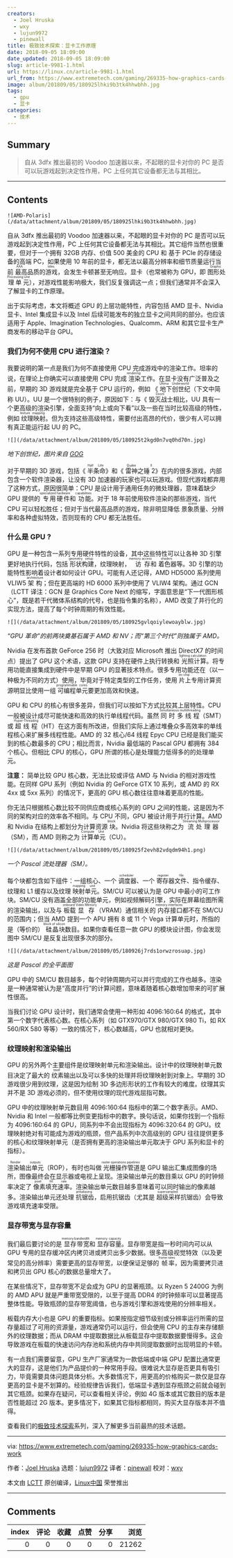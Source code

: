 ```yaml
---
creators:
  - Joel Hruska
  - wxy
  - lujun9972
  - pinewall
title: 极致技术探索：显卡工作原理
date: 2018-09-05 18:09:00
date_updated: 2018-09-05 18:09:00
slug: article-9981-1.html
url: https://linux.cn/article-9981-1.html
url_from: https://www.extremetech.com/gaming/269335-how-graphics-cards-work
image: album/201809/05/180925lhki9b3tk4hhwbhh.jpg
tags:
  - gpu
  - 显卡
categories:
  - 技术
---
```


## Summary

> 自从 3dfx 推出最初的 Voodoo 加速器以来，不起眼的显卡对你的 PC 是否可以玩游戏起到决定性作用，PC 上任何其它设备都无法与其相比。

***

<!-- more -->

## Contents

`![AMD-Polaris](/data/attachment/album/201809/05/180925lhki9b3tk4hhwbhh.jpg)`

自从 3dfx 推出最初的 Voodoo 加速器以来，不起眼的显卡对你的 PC 是否可以玩游戏起到决定性作用，PC 上任何其它设备都无法与其相比。其它组件当然也很重要，但对于一个拥有 32GB 内存、价值 500 美金的 CPU 和 基于 PCIe 的存储设备的高端 PC，如果使用 10 年前的显卡，都无法以最高分辨率和细节质量运行当前<ruby> 最高品质的游戏 <rt>  AAA titles </rt></ruby>，会发生卡顿甚至无响应。显卡（也常被称为 GPU，即<ruby> 图形处理单元 <rt>  Graphic Processing Unit </rt></ruby>），对游戏性能影响极大，我们反复强调这一点；但我们通常并不会深入了解显卡的工作原理。

出于实际考虑，本文将概述 GPU 的上层功能特性，内容包括 AMD 显卡、Nvidia 显卡、Intel 集成显卡以及 Intel 后续可能发布的独立显卡之间共同的部分。也应该适用于 Apple、Imagination Technologies、Qualcomm、ARM 和其它显卡生产商发布的移动平台 GPU。

### 我们为何不使用 CPU 进行渲染？

我要说明的第一点是我们为何不直接使用 CPU 完成游戏中的渲染工作。坦率的说，在理论上你确实可以直接使用 CPU 完成<ruby> 渲染 <rt>  rendering </rt></ruby>工作。在显卡没有广泛普及之前，早期的 3D 游戏就是完全基于 CPU 运行的，例如 《<ruby> 地下创世纪 <rt>  Ultima Underworld </rt></ruby>（下文中简称 UU）。UU 是一个很特别的例子，原因如下：与《<ruby> 毁灭战士 <rt>  Doom </rt></ruby>相比，UU 具有一个更高级的渲染引擎，全面支持“向上或向下看”以及一些在当时比较高级的特性，例如<ruby> 纹理映射 <rt>  texture mapping </rt></ruby>。但为支持这些高级特性，需要付出高昂的代价，很少有人可以拥有真正能运行起 UU 的 PC。

`![](/data/attachment/album/201809/05/180925t2kgd0n7vq0hd70n.jpg)`

*地下创世纪，图片来自 [GOG](https://www.gog.com/game/ultima_underworld_1_2)*

对于早期的 3D 游戏，包括《<ruby> 半条命 <rt>  Half Life </rt></ruby>》和《<ruby> 雷神之锤 2 <rt>  Quake II </rt></ruby>》在内的很多游戏，内部包含一个软件渲染器，让没有 3D 加速器的玩家也可以玩游戏。但现代游戏都弃用了这种方式，原因很简单：CPU 是设计用于通用任务的微处理器，意味着缺少 GPU 提供的<ruby> 专用硬件 <rt>  specialized hardware </rt></ruby>和<ruby> 功能 <rt>  capabilities </rt></ruby>。对于 18 年前使用软件渲染的那些游戏，当代 CPU 可以轻松胜任；但对于当代最高品质的游戏，除非明显降低<ruby> 景象质量 <rt>  scene </rt></ruby>、分辨率和各种虚拟特效，否则现有的 CPU 都无法胜任。

### 什么是 GPU ?

GPU 是一种包含一系列专用硬件特性的设备，其中这些特性可以让各种 3D 引擎更好地执行代码，包括<ruby> 形状构建 <rt>  geometry setup </rt></ruby>，纹理映射，<ruby> 访存 <rt>  memory access </rt></ruby>和<ruby> 着色器 <rt>  shaders </rt></ruby>等。3D 引擎的功能特性影响着设计者如何设计 GPU。可能有人还记得，AMD HD5000 系列使用 VLIW5 <ruby> 架构 <rt>  archtecture </rt></ruby>；但在更高端的 HD 6000 系列中使用了 VLIW4 架构。通过 GCN （LCTT 译注：GCN 是 Graphics Core Next 的缩写，字面意思是“下一代图形核心”，既是若干代微体系结构的代号，也是指令集的名称），AMD 改变了并行化的实现方法，提高了每个时钟周期的有效性能。

`![](/data/attachment/album/201809/05/180925gvlqoiylewoayblw.jpg)`

*“GPU 革命”的前两块奠基石属于 AMD 和 NV；而“第三个时代”则独属于 AMD。*

Nvidia 在发布首款 GeForce 256 时（大致对应 Microsoft 推出 DirectX7 的时间点）提出了 GPU 这个术语，这款 GPU 支持在硬件上执行转换和<ruby> 光照计算 <rt>  lighting calculation </rt></ruby>。将专用功能直接集成到硬件中是早期 GPU 的显著技术特点。很多专用功能还在（以一种极为不同的方式）使用，毕竟对于特定类型的工作任务，使用<ruby> 片上 <rt>  on-chip </rt></ruby>专用计算资源明显比使用一组<ruby> 可编程单元 <rt>  programmable cores </rt></ruby>要更加高效和快速。

GPU 和 CPU 的核心有很多差异，但我们可以按如下方式比较其上层特性。CPU 一般被设计成尽可能快速和高效的执行单线程代码。虽然 <ruby> 同时多线程 <rt>  Simultaneous multithreading </rt></ruby>（SMT）或 <ruby> 超线程 <rt>  Hyper-Threading </rt></ruby>（HT）在这方面有所改进，但我们实际上通过堆叠众多高效率的单线程核心来扩展多线程性能。AMD 的 32 核心/64 线程 Epyc CPU 已经是我们能买到的核心数最多的 CPU；相比而言，Nvidia 最低端的 Pascal GPU 都拥有 384 个核心。但相比 CPU 的核心，GPU 所谓的核心是处理能力低得多的的处理单元。

**注意：** 简单比较 GPU 核心数，无法比较或评估 AMD 与 Nvidia 的相对游戏性能。在同样 GPU 系列（例如 Nvidia 的 GeForce GTX 10 系列，或 AMD 的 RX 4xx 或 5xx 系列）的情况下，更高的 GPU 核心数往往意味着更高的性能。

你无法只根据核心数比较不同供应商或核心系列的 GPU 之间的性能，这是因为不同的架构对应的效率各不相同。与 CPU 不同，GPU 被设计用于并行计算。AMD 和 Nvidia 在结构上都划分为计算资源<ruby> 块 <rt>  block </rt></ruby>。Nvidia 将这些块称之为<ruby> 流处理器 <rt>  Streaming Multiprocessor </rt></ruby>（SM），而 AMD 则称之为<ruby> 计算单元 <rt>  Compute Unit </rt></ruby>（CU）。

`![](/data/attachment/album/201809/05/180925f2evh82vdqdm94h1.png)`

*一个 Pascal 流处理器（SM）。*

每个块都包含如下组件：一组核心、一个<ruby> 调度器 <rt>  scheduler </rt></ruby>、一个<ruby> 寄存器文件 <rt>  register file </rt></ruby>、指令缓存、纹理和 L1 缓存以及纹理<ruby> 映射单元 <rt>  mapping unit </rt></ruby>。SM/CU 可以被认为是 GPU 中最小的可工作块。SM/CU 没有涵盖全部的功能单元，例如视频解码引擎，实际在屏幕绘图所需的渲染输出，以及与<ruby> 板载 <rt>  onboard </rt></ruby><ruby> 显存 <rt>  Video Memory </rt></ruby>（VRAM）通信相关的<ruby> 内存接口 <rt>  memory interfaces </rt></ruby>都不在 SM/CU 的范围内；但当 AMD 提到一个 APU 拥有 8 或 11 个 Vega 计算单元时，所指的是（等价的）<ruby> 硅晶块 <rt>  block of silicon </rt></ruby>数目。如果你查看任意一款 GPU 的模块设计图，你会发现图中 SM/CU 是反复出现很多次的部分。

`![](/data/attachment/album/201809/05/180926j7rds1orwzrosuap.jpg)`

*这是 Pascal 的全平面图*

GPU 中的 SM/CU 数目越多，每个时钟周期内可以并行完成的工作也越多。渲染是一种通常被认为是“高度并行”的计算问题，意味着随着核心数增加带来的可扩展性很高。

当我们讨论 GPU 设计时，我们通常会使用一种形如 4096:160:64 的格式，其中第一个数字代表核心数。在核心系列（如 GTX970/GTX 980/GTX 980 Ti，如 RX 560/RX 580 等等）一致的情况下，核心数越高，GPU 也就相对更快。

### 纹理映射和渲染输出

GPU 的另外两个主要组件是纹理映射单元和渲染输出。设计中的纹理映射单元数目决定了最大的<ruby> 纹素 <rt>  texel </rt></ruby>输出以及可以多快的处理并将纹理映射到对象上。早期的 3D 游戏很少用到纹理，这是因为绘制 3D 多边形形状的工作有较大的难度。纹理其实并不是 3D 游戏必须的，但不使用纹理的现代游戏屈指可数。

GPU 中的纹理映射单元数目用 4096:160:64 指标中的第二个数字表示。AMD、Nvidia 和 Intel 一般都等比例变更指标中的数字。换句话说，如果你找到一个指标为 4096:160:64 的 GPU，同系列中不会出现指标为 4096:320:64 的 GPU。纹理映射绝对有可能成为游戏的瓶颈，但产品系列中次高级别的 GPU 往往提供更多的核心和纹理映射单元（是否拥有更高的渲染输出单元取决于 GPU 系列和显卡的指标）。

<ruby> 渲染输出单元 <rt>  Render outputs </rt></ruby>（ROP），有时也叫做<ruby> 光栅操作管道 <rt>  raster operations pipelines </rt></ruby>是 GPU 输出汇集成图像的场所，图像最终会在显示器或电视上呈现。渲染输出单元的数目乘以 GPU 的时钟频率决定了<ruby> 像素填充速率 <rt>  pixel fill rate </rt></ruby>。渲染输出单元数目越多意味着可以同时输出的像素越多。渲染输出单元还处理<ruby> 抗锯齿 <rt>  antialiasing </rt></ruby>，启用抗锯齿（尤其是<ruby> 超级采样 <rt>  supersampled </rt></ruby>抗锯齿）会导致游戏填充速率受限。

### 显存带宽与显存容量

我们最后要讨论的是<ruby> 显存带宽 <rt>  memory bandwidth </rt></ruby>和<ruby> 显存容量 <rt>  memory capacity </rt></ruby>。显存带宽是指一秒时间内可以从 GPU 专用的显存缓冲区内拷贝进或拷贝出多少数据。很多高级视觉特效（以及更常见的高分辨率）需要更高的显存带宽，以便保证足够的<ruby> 帧率 <rt>  frame rates </rt></ruby>，因为需要拷贝进和拷贝出 GPU 核心的数据总量增大了。

在某些情况下，显存带宽不足会成为 GPU 的显著瓶颈。以 Ryzen 5 2400G 为例的 AMD APU 就是严重带宽受限的，以至于提高 DDR4 的时钟频率可以显著提高整体性能。导致瓶颈的显存带宽阈值，也与游戏引擎和游戏使用的分辨率相关。

板载内存大小也是 GPU 的重要指标。如果按指定细节级别或分辨率运行所需的显存量超过了可用的资源量，游戏通常仍可以运行，但会使用 CPU 的主存来存储额外的纹理数据；而从 DRAM 中提取数据比从板载显存中提取数据要慢得多。这会导致游戏在板载的快速访问内存池和系统内存中共同提取数据时出现明显的卡顿。

有一点我们需要留意，GPU 生产厂家通常为一款低端或中端 GPU 配置比通常更大的显存，这是他们为产品提价的一种常用手段。很难说大显存是否更具有吸引力，毕竟需要具体问题具体分析。大多数情况下，用更高的价格购买一款仅是显存更高的显卡是不划算的。经验规律告诉我们，低端显卡遇到显存瓶颈之前就会碰到其它瓶颈。如果存在疑问，可以查看相关评论，例如 4G 版本或其它数目的版本是否性能超过 2G 版本。更多情况下，如果其它指标都相同，购买大显存版本并不值得。

查看我们的[极致技术探索](http://www.extremetech.com/tag/extremetech-explains)系列，深入了解更多当前最热的技术话题。

---

via: <https://www.extremetech.com/gaming/269335-how-graphics-cards-work>

作者：[Joel Hruska](https://www.extremetech.com/author/jhruska) 选题：[lujun9972](https://github.com/lujun9972) 译者：[pinewall](https://github.com/pinewall) 校对：[wxy](https://github.com/wxy)

本文由 [LCTT](https://github.com/LCTT/TranslateProject) 原创编译，[Linux中国](https://linux.cn/) 荣誉推出

***

## Comments


|   index |   评论 |   收藏 |   点赞 |   分享 |   浏览 |
|--------:|-------:|-------:|-------:|-------:|-------:|
|       0 |      0 |      0 |      0 |      0 |  21262 |
